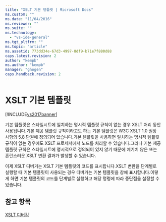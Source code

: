 ```yaml
---
title: "XSLT 기본 템플릿 | Microsoft Docs"
ms.custom: ""
ms.date: "11/04/2016"
ms.reviewer: ""
ms.suite: ""
ms.technology: 
  - "vs-ide-general"
ms.tgt_pltfrm: ""
ms.topic: "article"
ms.assetid: 773dd34e-67d3-4997-8df9-b71e7f880d88
caps.latest.revision: 2
author: "kempb"
ms.author: "kempb"
manager: "ghogen"
caps.handback.revision: 2
---
```

# XSLT 기본 템플릿
[!INCLUDE[vs2017banner](../code-quality/includes/vs2017banner.md)]

기본 템플릿은 스타일시트에 일치하는 명시적 템플릿 규칙이 없는 경우 XSLT 처리 동안 사용됩니다.기본 제공 템플릿 규칙이라고도 하는 기본 템플릿은 W3C XSLT 1.0 권장 사항의 5.8 단원에 정의되어 있습니다.기본 템플릿을 사용하면 일치하는 명시적 템플릿 규칙이 없는 경우에도 XSLT 프로세서에서 노드를 처리할 수 있습니다.그러나 기본 제공 템플릿 규칙은 스타일시트에 명시적으로 정의되어 있지 않기 때문에 예기치 않은 또는 혼란스러운 XSLT 변환 결과가 발생할 수 있습니다.  
  
 이제 XSLT 디버거는 XSLT 기본 템플릿의 코드를 표시합니다.XSLT 변환을 단계별로 실행할 때 기본 템플릿이 사용되는 경우 디버거는 기본 템플릿을 창에 표시합니다.이렇게 하면 기본 템플릿의 코드를 단계별로 실행하고 해당 명령에 따라 중단점을 설정할 수 있습니다.  
  
## 참고 항목  
 [XSLT 디버깅](../xml-tools/debugging-xslt.md)